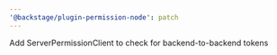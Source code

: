 ```yaml
---
'@backstage/plugin-permission-node': patch
---
```


Add ServerPermissionClient to check for backend-to-backend tokens
